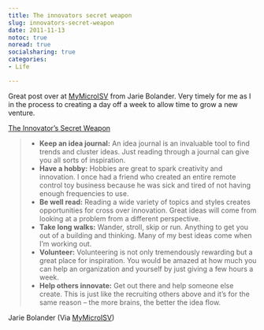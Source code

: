 ```yaml
---
title: The innovators secret weapon
slug: innovators-secret-weapon
date: 2011-11-13
notoc: true
noread: true
socialsharing: true
categories: 
- Life

---
```

Great post over at [MyMicroISV][47hats] from Jarie Bolander. Very timely for me as I in the process to creating a day off a week to allow time to grow a new venture.

[The Innovator&#x2019;s Secret Weapon][google]
 
>   - **Keep an idea journal:** An idea journal is an invaluable tool to find trends and cluster ideas. Just reading through a journal can give you all sorts of inspiration.
>    - **Have a hobby:** Hobbies are great to spark creativity and innovation. I once had a friend who created an entire remote control toy business because he was sick and tired of not having enough frequencies to use.
>   - **Be well read:** Reading a wide variety of topics and styles creates opportunities for cross over innovation. Great ideas will come from looking at a problem from a different perspective. 
>   - **Take long walks:** Wander, stroll, skip or run. Anything to get you out of a building and thinking. Many of my best ideas come when I&#x2019;m working out. 
>   - **Volunteer:** Volunteering is not only tremendously rewarding but a great place for inspiration. You would be amazed at how much you can help an organization and yourself by just giving a few hours a week. 
>   - **Help others innovate:** Get out there and help someone else create. This is just like the recruiting others above and it&#x2019;s for the same reason &#x2013; the more brains, the better the idea flow.

Jarie Bolander (Via [MyMicroISV][47hats])

[47hats]: http://47hats.com/
[google]: http://feedproxy.google.com/~r/MyMicro-isv/~3/PxnjZ0lDHfA/
